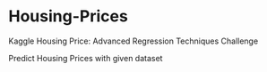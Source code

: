 # Housing-Prices
Kaggle Housing Price: Advanced Regression Techniques Challenge

Predict Housing Prices with given dataset
